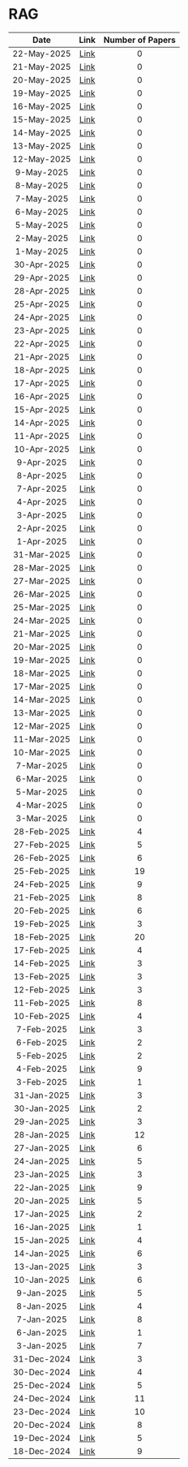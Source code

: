 # RAG

| Date | Link | Number of Papers |
|:----:|:----:|:----------------:|
| 22-May-2025 | [Link](https://github.com/Deriq-Qian-Dong/Awesome-arXiv-Daily-Reporter/blob/main/22-May-2025/topic/RAG_related_papers.md) | 0 |
| 21-May-2025 | [Link](https://github.com/Deriq-Qian-Dong/Awesome-arXiv-Daily-Reporter/blob/main/21-May-2025/topic/RAG_related_papers.md) | 0 |
| 20-May-2025 | [Link](https://github.com/Deriq-Qian-Dong/Awesome-arXiv-Daily-Reporter/blob/main/20-May-2025/topic/RAG_related_papers.md) | 0 |
| 19-May-2025 | [Link](https://github.com/Deriq-Qian-Dong/Awesome-arXiv-Daily-Reporter/blob/main/19-May-2025/topic/RAG_related_papers.md) | 0 |
| 16-May-2025 | [Link](https://github.com/Deriq-Qian-Dong/Awesome-arXiv-Daily-Reporter/blob/main/16-May-2025/topic/RAG_related_papers.md) | 0 |
| 15-May-2025 | [Link](https://github.com/Deriq-Qian-Dong/Awesome-arXiv-Daily-Reporter/blob/main/15-May-2025/topic/RAG_related_papers.md) | 0 |
| 14-May-2025 | [Link](https://github.com/Deriq-Qian-Dong/Awesome-arXiv-Daily-Reporter/blob/main/14-May-2025/topic/RAG_related_papers.md) | 0 |
| 13-May-2025 | [Link](https://github.com/Deriq-Qian-Dong/Awesome-arXiv-Daily-Reporter/blob/main/13-May-2025/topic/RAG_related_papers.md) | 0 |
| 12-May-2025 | [Link](https://github.com/Deriq-Qian-Dong/Awesome-arXiv-Daily-Reporter/blob/main/12-May-2025/topic/RAG_related_papers.md) | 0 |
| 9-May-2025 | [Link](https://github.com/Deriq-Qian-Dong/Awesome-arXiv-Daily-Reporter/blob/main/9-May-2025/topic/RAG_related_papers.md) | 0 |
| 8-May-2025 | [Link](https://github.com/Deriq-Qian-Dong/Awesome-arXiv-Daily-Reporter/blob/main/8-May-2025/topic/RAG_related_papers.md) | 0 |
| 7-May-2025 | [Link](https://github.com/Deriq-Qian-Dong/Awesome-arXiv-Daily-Reporter/blob/main/7-May-2025/topic/RAG_related_papers.md) | 0 |
| 6-May-2025 | [Link](https://github.com/Deriq-Qian-Dong/Awesome-arXiv-Daily-Reporter/blob/main/6-May-2025/topic/RAG_related_papers.md) | 0 |
| 5-May-2025 | [Link](https://github.com/Deriq-Qian-Dong/Awesome-arXiv-Daily-Reporter/blob/main/5-May-2025/topic/RAG_related_papers.md) | 0 |
| 2-May-2025 | [Link](https://github.com/Deriq-Qian-Dong/Awesome-arXiv-Daily-Reporter/blob/main/2-May-2025/topic/RAG_related_papers.md) | 0 |
| 1-May-2025 | [Link](https://github.com/Deriq-Qian-Dong/Awesome-arXiv-Daily-Reporter/blob/main/1-May-2025/topic/RAG_related_papers.md) | 0 |
| 30-Apr-2025 | [Link](https://github.com/Deriq-Qian-Dong/Awesome-arXiv-Daily-Reporter/blob/main/30-Apr-2025/topic/RAG_related_papers.md) | 0 |
| 29-Apr-2025 | [Link](https://github.com/Deriq-Qian-Dong/Awesome-arXiv-Daily-Reporter/blob/main/29-Apr-2025/topic/RAG_related_papers.md) | 0 |
| 28-Apr-2025 | [Link](https://github.com/Deriq-Qian-Dong/Awesome-arXiv-Daily-Reporter/blob/main/28-Apr-2025/topic/RAG_related_papers.md) | 0 |
| 25-Apr-2025 | [Link](https://github.com/Deriq-Qian-Dong/Awesome-arXiv-Daily-Reporter/blob/main/25-Apr-2025/topic/RAG_related_papers.md) | 0 |
| 24-Apr-2025 | [Link](https://github.com/Deriq-Qian-Dong/Awesome-arXiv-Daily-Reporter/blob/main/24-Apr-2025/topic/RAG_related_papers.md) | 0 |
| 23-Apr-2025 | [Link](https://github.com/Deriq-Qian-Dong/Awesome-arXiv-Daily-Reporter/blob/main/23-Apr-2025/topic/RAG_related_papers.md) | 0 |
| 22-Apr-2025 | [Link](https://github.com/Deriq-Qian-Dong/Awesome-arXiv-Daily-Reporter/blob/main/22-Apr-2025/topic/RAG_related_papers.md) | 0 |
| 21-Apr-2025 | [Link](https://github.com/Deriq-Qian-Dong/Awesome-arXiv-Daily-Reporter/blob/main/21-Apr-2025/topic/RAG_related_papers.md) | 0 |
| 18-Apr-2025 | [Link](https://github.com/Deriq-Qian-Dong/Awesome-arXiv-Daily-Reporter/blob/main/18-Apr-2025/topic/RAG_related_papers.md) | 0 |
| 17-Apr-2025 | [Link](https://github.com/Deriq-Qian-Dong/Awesome-arXiv-Daily-Reporter/blob/main/17-Apr-2025/topic/RAG_related_papers.md) | 0 |
| 16-Apr-2025 | [Link](https://github.com/Deriq-Qian-Dong/Awesome-arXiv-Daily-Reporter/blob/main/16-Apr-2025/topic/RAG_related_papers.md) | 0 |
| 15-Apr-2025 | [Link](https://github.com/Deriq-Qian-Dong/Awesome-arXiv-Daily-Reporter/blob/main/15-Apr-2025/topic/RAG_related_papers.md) | 0 |
| 14-Apr-2025 | [Link](https://github.com/Deriq-Qian-Dong/Awesome-arXiv-Daily-Reporter/blob/main/14-Apr-2025/topic/RAG_related_papers.md) | 0 |
| 11-Apr-2025 | [Link](https://github.com/Deriq-Qian-Dong/Awesome-arXiv-Daily-Reporter/blob/main/11-Apr-2025/topic/RAG_related_papers.md) | 0 |
| 10-Apr-2025 | [Link](https://github.com/Deriq-Qian-Dong/Awesome-arXiv-Daily-Reporter/blob/main/10-Apr-2025/topic/RAG_related_papers.md) | 0 |
| 9-Apr-2025 | [Link](https://github.com/Deriq-Qian-Dong/Awesome-arXiv-Daily-Reporter/blob/main/9-Apr-2025/topic/RAG_related_papers.md) | 0 |
| 8-Apr-2025 | [Link](https://github.com/Deriq-Qian-Dong/Awesome-arXiv-Daily-Reporter/blob/main/8-Apr-2025/topic/RAG_related_papers.md) | 0 |
| 7-Apr-2025 | [Link](https://github.com/Deriq-Qian-Dong/Awesome-arXiv-Daily-Reporter/blob/main/7-Apr-2025/topic/RAG_related_papers.md) | 0 |
| 4-Apr-2025 | [Link](https://github.com/Deriq-Qian-Dong/Awesome-arXiv-Daily-Reporter/blob/main/4-Apr-2025/topic/RAG_related_papers.md) | 0 |
| 3-Apr-2025 | [Link](https://github.com/Deriq-Qian-Dong/Awesome-arXiv-Daily-Reporter/blob/main/3-Apr-2025/topic/RAG_related_papers.md) | 0 |
| 2-Apr-2025 | [Link](https://github.com/Deriq-Qian-Dong/Awesome-arXiv-Daily-Reporter/blob/main/2-Apr-2025/topic/RAG_related_papers.md) | 0 |
| 1-Apr-2025 | [Link](https://github.com/Deriq-Qian-Dong/Awesome-arXiv-Daily-Reporter/blob/main/1-Apr-2025/topic/RAG_related_papers.md) | 0 |
| 31-Mar-2025 | [Link](https://github.com/Deriq-Qian-Dong/Awesome-arXiv-Daily-Reporter/blob/main/31-Mar-2025/topic/RAG_related_papers.md) | 0 |
| 28-Mar-2025 | [Link](https://github.com/Deriq-Qian-Dong/Awesome-arXiv-Daily-Reporter/blob/main/28-Mar-2025/topic/RAG_related_papers.md) | 0 |
| 27-Mar-2025 | [Link](https://github.com/Deriq-Qian-Dong/Awesome-arXiv-Daily-Reporter/blob/main/27-Mar-2025/topic/RAG_related_papers.md) | 0 |
| 26-Mar-2025 | [Link](https://github.com/Deriq-Qian-Dong/Awesome-arXiv-Daily-Reporter/blob/main/26-Mar-2025/topic/RAG_related_papers.md) | 0 |
| 25-Mar-2025 | [Link](https://github.com/Deriq-Qian-Dong/Awesome-arXiv-Daily-Reporter/blob/main/25-Mar-2025/topic/RAG_related_papers.md) | 0 |
| 24-Mar-2025 | [Link](https://github.com/Deriq-Qian-Dong/Awesome-arXiv-Daily-Reporter/blob/main/24-Mar-2025/topic/RAG_related_papers.md) | 0 |
| 21-Mar-2025 | [Link](https://github.com/Deriq-Qian-Dong/Awesome-arXiv-Daily-Reporter/blob/main/21-Mar-2025/topic/RAG_related_papers.md) | 0 |
| 20-Mar-2025 | [Link](https://github.com/Deriq-Qian-Dong/Awesome-arXiv-Daily-Reporter/blob/main/20-Mar-2025/topic/RAG_related_papers.md) | 0 |
| 19-Mar-2025 | [Link](https://github.com/Deriq-Qian-Dong/Awesome-arXiv-Daily-Reporter/blob/main/19-Mar-2025/topic/RAG_related_papers.md) | 0 |
| 18-Mar-2025 | [Link](https://github.com/Deriq-Qian-Dong/Awesome-arXiv-Daily-Reporter/blob/main/18-Mar-2025/topic/RAG_related_papers.md) | 0 |
| 17-Mar-2025 | [Link](https://github.com/Deriq-Qian-Dong/Awesome-arXiv-Daily-Reporter/blob/main/17-Mar-2025/topic/RAG_related_papers.md) | 0 |
| 14-Mar-2025 | [Link](https://github.com/Deriq-Qian-Dong/Awesome-arXiv-Daily-Reporter/blob/main/14-Mar-2025/topic/RAG_related_papers.md) | 0 |
| 13-Mar-2025 | [Link](https://github.com/Deriq-Qian-Dong/Awesome-arXiv-Daily-Reporter/blob/main/13-Mar-2025/topic/RAG_related_papers.md) | 0 |
| 12-Mar-2025 | [Link](https://github.com/Deriq-Qian-Dong/Awesome-arXiv-Daily-Reporter/blob/main/12-Mar-2025/topic/RAG_related_papers.md) | 0 |
| 11-Mar-2025 | [Link](https://github.com/Deriq-Qian-Dong/Awesome-arXiv-Daily-Reporter/blob/main/11-Mar-2025/topic/RAG_related_papers.md) | 0 |
| 10-Mar-2025 | [Link](https://github.com/Deriq-Qian-Dong/Awesome-arXiv-Daily-Reporter/blob/main/10-Mar-2025/topic/RAG_related_papers.md) | 0 |
| 7-Mar-2025 | [Link](https://github.com/Deriq-Qian-Dong/Awesome-arXiv-Daily-Reporter/blob/main/7-Mar-2025/topic/RAG_related_papers.md) | 0 |
| 6-Mar-2025 | [Link](https://github.com/Deriq-Qian-Dong/Awesome-arXiv-Daily-Reporter/blob/main/6-Mar-2025/topic/RAG_related_papers.md) | 0 |
| 5-Mar-2025 | [Link](https://github.com/Deriq-Qian-Dong/Awesome-arXiv-Daily-Reporter/blob/main/5-Mar-2025/topic/RAG_related_papers.md) | 0 |
| 4-Mar-2025 | [Link](https://github.com/Deriq-Qian-Dong/Awesome-arXiv-Daily-Reporter/blob/main/4-Mar-2025/topic/RAG_related_papers.md) | 0 |
| 3-Mar-2025 | [Link](https://github.com/Deriq-Qian-Dong/Awesome-arXiv-Daily-Reporter/blob/main/3-Mar-2025/topic/RAG_related_papers.md) | 0 |
| 28-Feb-2025 | [Link](https://github.com/Deriq-Qian-Dong/Awesome-arXiv-Daily-Reporter/blob/main/28-Feb-2025/topic/RAG_related_papers.md) | 4 |
| 27-Feb-2025 | [Link](https://github.com/Deriq-Qian-Dong/Awesome-arXiv-Daily-Reporter/blob/main/27-Feb-2025/topic/RAG_related_papers.md) | 5 |
| 26-Feb-2025 | [Link](https://github.com/Deriq-Qian-Dong/Awesome-arXiv-Daily-Reporter/blob/main/26-Feb-2025/topic/RAG_related_papers.md) | 6 |
| 25-Feb-2025 | [Link](https://github.com/Deriq-Qian-Dong/Awesome-arXiv-Daily-Reporter/blob/main/25-Feb-2025/topic/RAG_related_papers.md) | 19 |
| 24-Feb-2025 | [Link](https://github.com/Deriq-Qian-Dong/Awesome-arXiv-Daily-Reporter/blob/main/24-Feb-2025/topic/RAG_related_papers.md) | 9 |
| 21-Feb-2025 | [Link](https://github.com/Deriq-Qian-Dong/Awesome-arXiv-Daily-Reporter/blob/main/21-Feb-2025/topic/RAG_related_papers.md) | 8 |
| 20-Feb-2025 | [Link](https://github.com/Deriq-Qian-Dong/Awesome-arXiv-Daily-Reporter/blob/main/20-Feb-2025/topic/RAG_related_papers.md) | 6 |
| 19-Feb-2025 | [Link](https://github.com/Deriq-Qian-Dong/Awesome-arXiv-Daily-Reporter/blob/main/19-Feb-2025/topic/RAG_related_papers.md) | 3 |
| 18-Feb-2025 | [Link](https://github.com/Deriq-Qian-Dong/Awesome-arXiv-Daily-Reporter/blob/main/18-Feb-2025/topic/RAG_related_papers.md) | 20 |
| 17-Feb-2025 | [Link](https://github.com/Deriq-Qian-Dong/Awesome-arXiv-Daily-Reporter/blob/main/17-Feb-2025/topic/RAG_related_papers.md) | 4 |
| 14-Feb-2025 | [Link](https://github.com/Deriq-Qian-Dong/Awesome-arXiv-Daily-Reporter/blob/main/14-Feb-2025/topic/RAG_related_papers.md) | 3 |
| 13-Feb-2025 | [Link](https://github.com/Deriq-Qian-Dong/Awesome-arXiv-Daily-Reporter/blob/main/13-Feb-2025/topic/RAG_related_papers.md) | 3 |
| 12-Feb-2025 | [Link](https://github.com/Deriq-Qian-Dong/Awesome-arXiv-Daily-Reporter/blob/main/12-Feb-2025/topic/RAG_related_papers.md) | 3 |
| 11-Feb-2025 | [Link](https://github.com/Deriq-Qian-Dong/Awesome-arXiv-Daily-Reporter/blob/main/11-Feb-2025/topic/RAG_related_papers.md) | 8 |
| 10-Feb-2025 | [Link](https://github.com/Deriq-Qian-Dong/Awesome-arXiv-Daily-Reporter/blob/main/10-Feb-2025/topic/RAG_related_papers.md) | 4 |
| 7-Feb-2025 | [Link](https://github.com/Deriq-Qian-Dong/Awesome-arXiv-Daily-Reporter/blob/main/7-Feb-2025/topic/RAG_related_papers.md) | 3 |
| 6-Feb-2025 | [Link](https://github.com/Deriq-Qian-Dong/Awesome-arXiv-Daily-Reporter/blob/main/6-Feb-2025/topic/RAG_related_papers.md) | 2 |
| 5-Feb-2025 | [Link](https://github.com/Deriq-Qian-Dong/Awesome-arXiv-Daily-Reporter/blob/main/5-Feb-2025/topic/RAG_related_papers.md) | 2 |
| 4-Feb-2025 | [Link](https://github.com/Deriq-Qian-Dong/Awesome-arXiv-Daily-Reporter/blob/main/4-Feb-2025/topic/RAG_related_papers.md) | 9 |
| 3-Feb-2025 | [Link](https://github.com/Deriq-Qian-Dong/Awesome-arXiv-Daily-Reporter/blob/main/3-Feb-2025/topic/RAG_related_papers.md) | 1 |
| 31-Jan-2025 | [Link](https://github.com/Deriq-Qian-Dong/Awesome-arXiv-Daily-Reporter/blob/main/31-Jan-2025/topic/RAG_related_papers.md) | 3 |
| 30-Jan-2025 | [Link](https://github.com/Deriq-Qian-Dong/Awesome-arXiv-Daily-Reporter/blob/main/30-Jan-2025/topic/RAG_related_papers.md) | 2 |
| 29-Jan-2025 | [Link](https://github.com/Deriq-Qian-Dong/Awesome-arXiv-Daily-Reporter/blob/main/29-Jan-2025/topic/RAG_related_papers.md) | 3 |
| 28-Jan-2025 | [Link](https://github.com/Deriq-Qian-Dong/Awesome-arXiv-Daily-Reporter/blob/main/28-Jan-2025/topic/RAG_related_papers.md) | 12 |
| 27-Jan-2025 | [Link](https://github.com/Deriq-Qian-Dong/Awesome-arXiv-Daily-Reporter/blob/main/27-Jan-2025/topic/RAG_related_papers.md) | 6 |
| 24-Jan-2025 | [Link](https://github.com/Deriq-Qian-Dong/Awesome-arXiv-Daily-Reporter/blob/main/24-Jan-2025/topic/RAG_related_papers.md) | 5 |
| 23-Jan-2025 | [Link](https://github.com/Deriq-Qian-Dong/Awesome-arXiv-Daily-Reporter/blob/main/23-Jan-2025/topic/RAG_related_papers.md) | 3 |
| 22-Jan-2025 | [Link](https://github.com/Deriq-Qian-Dong/Awesome-arXiv-Daily-Reporter/blob/main/22-Jan-2025/topic/RAG_related_papers.md) | 9 |
| 20-Jan-2025 | [Link](https://github.com/Deriq-Qian-Dong/Awesome-arXiv-Daily-Reporter/blob/main/20-Jan-2025/topic/RAG_related_papers.md) | 5 |
| 17-Jan-2025 | [Link](https://github.com/Deriq-Qian-Dong/Awesome-arXiv-Daily-Reporter/blob/main/17-Jan-2025/topic/RAG_related_papers.md) | 2 |
| 16-Jan-2025 | [Link](https://github.com/Deriq-Qian-Dong/Awesome-arXiv-Daily-Reporter/blob/main/16-Jan-2025/topic/RAG_related_papers.md) | 1 |
| 15-Jan-2025 | [Link](https://github.com/Deriq-Qian-Dong/Awesome-arXiv-Daily-Reporter/blob/main/15-Jan-2025/topic/RAG_related_papers.md) | 4 |
| 14-Jan-2025 | [Link](https://github.com/Deriq-Qian-Dong/Awesome-arXiv-Daily-Reporter/blob/main/14-Jan-2025/topic/RAG_related_papers.md) | 6 |
| 13-Jan-2025 | [Link](https://github.com/Deriq-Qian-Dong/Awesome-arXiv-Daily-Reporter/blob/main/13-Jan-2025/topic/RAG_related_papers.md) | 3 |
| 10-Jan-2025 | [Link](https://github.com/Deriq-Qian-Dong/Awesome-arXiv-Daily-Reporter/blob/main/10-Jan-2025/topic/RAG_related_papers.md) | 6 |
| 9-Jan-2025 | [Link](https://github.com/Deriq-Qian-Dong/Awesome-arXiv-Daily-Reporter/blob/main/9-Jan-2025/topic/RAG_related_papers.md) | 5 |
| 8-Jan-2025 | [Link](https://github.com/Deriq-Qian-Dong/Awesome-arXiv-Daily-Reporter/blob/main/8-Jan-2025/topic/RAG_related_papers.md) | 4 |
| 7-Jan-2025 | [Link](https://github.com/Deriq-Qian-Dong/Awesome-arXiv-Daily-Reporter/blob/main/7-Jan-2025/topic/RAG_related_papers.md) | 8 |
| 6-Jan-2025 | [Link](https://github.com/Deriq-Qian-Dong/Awesome-arXiv-Daily-Reporter/blob/main/6-Jan-2025/topic/RAG_related_papers.md) | 1 |
| 3-Jan-2025 | [Link](https://github.com/Deriq-Qian-Dong/Awesome-arXiv-Daily-Reporter/blob/main/3-Jan-2025/topic/RAG_related_papers.md) | 7 |
| 31-Dec-2024 | [Link](https://github.com/Deriq-Qian-Dong/Awesome-arXiv-Daily-Reporter/blob/main/31-Dec-2024/topic/RAG_related_papers.md) | 3 |
| 30-Dec-2024 | [Link](https://github.com/Deriq-Qian-Dong/Awesome-arXiv-Daily-Reporter/blob/main/30-Dec-2024/topic/RAG_related_papers.md) | 4 |
| 25-Dec-2024 | [Link](https://github.com/Deriq-Qian-Dong/Awesome-arXiv-Daily-Reporter/blob/main/25-Dec-2024/topic/RAG_related_papers.md) | 5 |
| 24-Dec-2024 | [Link](https://github.com/Deriq-Qian-Dong/Awesome-arXiv-Daily-Reporter/blob/main/24-Dec-2024/topic/RAG_related_papers.md) | 11 |
| 23-Dec-2024 | [Link](https://github.com/Deriq-Qian-Dong/Awesome-arXiv-Daily-Reporter/blob/main/23-Dec-2024/topic/RAG_related_papers.md) | 10 |
| 20-Dec-2024 | [Link](https://github.com/Deriq-Qian-Dong/Awesome-arXiv-Daily-Reporter/blob/main/20-Dec-2024/topic/RAG_related_papers.md) | 8 |
| 19-Dec-2024 | [Link](https://github.com/Deriq-Qian-Dong/Awesome-arXiv-Daily-Reporter/blob/main/19-Dec-2024/topic/RAG_related_papers.md) | 5 |
| 18-Dec-2024 | [Link](https://github.com/Deriq-Qian-Dong/Awesome-arXiv-Daily-Reporter/blob/main/18-Dec-2024/topic/RAG_related_papers.md) | 9 |
